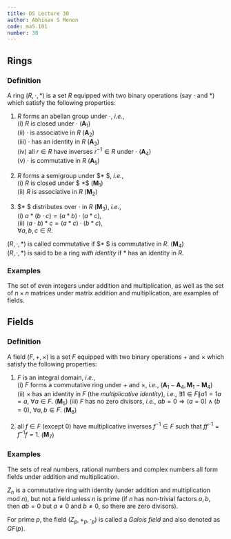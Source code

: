 ```yaml
---
title: DS Lecture 30
author: Abhinav S Menon
code: ma5.101
number: 30
---
```


## Rings
### Definition
A ring $(R, \cdot, * )$ is a set $R$ equipped with two binary operations (say $\cdot$ and $*$) which satisfy the following properties:  
1. $R$ forms an abelian group under $\cdot$, *i.e.*,  
    (i) $R$ is closed under $\cdot$ $(\textbf{A}_1)$  
    (ii) $\cdot$ is associative in $R$ ($\textbf{A}_2$)  
    (iii) $\cdot$ has an identity in $R$ ($\textbf{A}_3$)  
    (iv) all $r \in R$ have inverses $r^{-1} \in R$ under $\cdot$ ($\textbf{A}_4$)  
    (v) $\cdot$ is commutative in $R$ ($\textbf{A}_5$)  

2. $R$ forms a semigroup under $* $, *i.e.*,  
    (i) $R$ is closed under $ *$ ($\textbf{M}_1$)  
    (ii) $R$ is associative in $R$ ($\textbf{M}_2$)  

3. $* $ distributes over $\cdot$ in $R$ ($\textbf{M}_3$), *i.e.*,  
    (i) $a * (b \cdot c) = (a * b) \cdot (a * c)$,  
    (ii) $(a \cdot  b ) * c = (a * c) \cdot (b * c)$,  
    $\forall a,b,c \in R$.
    
    
$(R, \cdot, * )$ is called commutative if $* $ is commutative in $R$. ($\textbf{M}_4$)  
$(R, \cdot, * )$ is said to be a ring *with identity* if $*$ has an identity in $R$.

### Examples
The set of even integers under addition and multiplication, as well as the set of $n \times n$ matrices under matrix addition and multiplication, are examples of fields.

## Fields
### Definition
A field $(F, +, \times)$ is a set $F$ equipped with two binary operations $+$ and $\times$ which satisfy the following properties:  

1. $F$ is an integral domain, *i.e.*,  
    (i) $F$ forms a commutative ring under $+$ and $\times$, *i.e.*, ($\textbf{A}_1-\textbf{A}_4, \textbf{M}_1-\textbf{M}_4$)  
    (ii) $\times$ has an identity in $F$ (the *multiplicative identity*), *i.e.*, $\exists 1 \in F \| a1 = 1a = a$, $\forall a \in F$. ($\textbf{M}_5$) 
    (iii) $F$ has no zero divisors, *i.e.*, $ab = 0 \Rightarrow (a = 0) \wedge (b = 0)$, $\forall a,b \in F$. ($\textbf{M}_6$)  
    
2. all $f \in F$ (except 0) have multiplicative inverses $f^{-1} \in F$ such that $ff^{-1} = f^{-1}f = 1$. ($\textbf{M}_7$)

### Examples
The sets of real numbers, rational numbers and complex numbers all form fields under addition and multiplication.

$Z_n$ is a commutative ring with identity (under addition and multiplication mod $n$), but not a field unless $n$ is prime (if $n$ has non-trivial factors $a, b$, then $ab = 0$ but $a \neq 0$ and $b \neq 0$, so there are zero divisors).

For prime $p$, the field $(Z_p, +_p, \cdot_p)$ is called a *Galois field* and also denoted as $GF(p)$.
